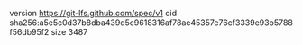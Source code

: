version https://git-lfs.github.com/spec/v1
oid sha256:a5e5c0d37b8dba439d5c9618316af78ae45357e76cf3339e93b5788f56db95f2
size 3487
